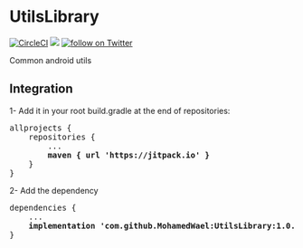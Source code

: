 # UtilsLibrary 

[![CircleCI](https://circleci.com/gh/MohamedWael/UtilsLibrary/tree/master.svg?style=svg)](https://circleci.com/gh/MohamedWael/UtilsLibrary/tree/master) 
[![](https://jitpack.io/v/MohamedWael/UtilsLibrary.svg)](https://jitpack.io/#MohamedWael/UtilsLibrary) 
<a href="https://twitter.com/intent/follow?screen_name=imohamedwael">
        <img src="https://img.shields.io/twitter/follow/imohamedwael?style=social&logo=twitter"
            alt="follow on Twitter"></a>
            
            
Common android utils

## Integration

1- Add it in your root build.gradle at the end of repositories:

<pre>
allprojects {
    repositories {
        ...
        <b>maven { url 'https://jitpack.io' }</b>
    }
}
</pre>

2- Add the dependency

<pre>
dependencies {
    ...
    <b>implementation 'com.github.MohamedWael:UtilsLibrary:1.0.2'</b>
}
</pre>


